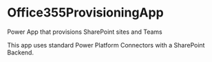 # Office355ProvisioningApp
Power App that provisions SharePoint sites and Teams

This app uses standard Power Platform Connectors with a SharePoint Backend. 
